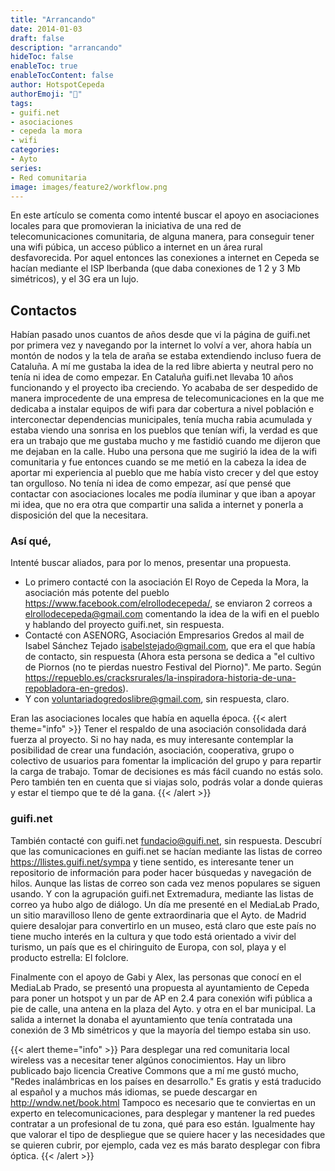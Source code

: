 ```yaml
---
title: "Arrancando"
date: 2014-01-03
draft: false
description: "arrancando"
hideToc: false
enableToc: true
enableTocContent: false
author: HotspotCepeda 
authorEmoji: "🗻"
tags:
- guifi.net
- asociaciones
- cepeda la mora
- wifi
categories:
- Ayto
series:
- Red comunitaria
image: images/feature2/workflow.png
---
```

En este artículo se comenta como intenté buscar el apoyo en asociaciones locales para que promovieran la iniciativa de una red de telecomunicaciones comunitaria, de alguna manera, para conseguir tener una wifi púbica, un acceso público a internet en un área rural desfavorecida. Por aquel entonces las conexiones a internet en Cepeda se hacían mediante el ISP Iberbanda (que daba conexiones de 1 2 y 3 Mb simétricos), y el 3G era un lujo.
<!--more-->
## Contactos
Habían pasado unos cuantos de años desde que vi la página de guifi.net por primera vez y navegando por la internet lo volví a ver, ahora había un montón de nodos y la tela de araña se estaba extendiendo incluso fuera de Cataluña. A mí me gustaba la idea de la red libre abierta y neutral pero no tenía ni idea de como empezar.
En Cataluña guifi.net llevaba 10 años funcionando y el proyecto iba creciendo.
Yo acababa de ser despedido de manera improcedente de una empresa de telecomunicaciones en la que me dedicaba a instalar equipos de wifi para dar cobertura a nivel población e interconectar dependencias municipales, tenía mucha rabia acumulada y estaba viendo una sonrisa en los pueblos que tenían wifi, la verdad es que era un trabajo que me gustaba mucho y me fastidió cuando me dijeron que me dejaban en la calle.
Hubo una persona que me sugirió la idea de la wifi comunitaria y fue entonces cuando se me metió en la cabeza la idea de aportar mi experiencia al pueblo que me había visto crecer y del que estoy tan orgulloso.
No tenía ni idea de como empezar, así que pensé que contactar con asociaciones locales me podía iluminar y que iban a apoyar mi idea, que no era otra que compartir una salida a internet y ponerla a disposición del que la necesitara.
### Así qué,
Intenté buscar aliados, para por lo menos, presentar una propuesta.
- Lo primero contacté con la asociación El Royo de Cepeda la Mora, la asociación más potente del pueblo https://www.facebook.com/elrollodecepeda/, se enviaron 2 correos a elrollodecepeda@gmail.com comentando la idea de la wifi en el pueblo y hablando del proyecto guifi.net, sin respuesta.
- Contacté con ASENORG, Asociación Empresarios Gredos al mail de Isabel Sánchez Tejado isabelstejado@gmail.com, que era el que había de contacto, sin respuesta (Ahora esta persona se dedica a "el cultivo de Piornos (no te pierdas nuestro Festival del Piorno)". Me parto. Según https://repueblo.es/cracksrurales/la-inspiradora-historia-de-una-repobladora-en-gredos).
- Y con voluntariadogredoslibre@gmail.com, sin respuesta, claro.
 
Eran las asociaciones locales que había en aquella época.
{{< alert theme="info" >}}
Tener el respaldo de una asociación consolidada dará fuerza al proyecto. Si no hay nada, es muy interesante contemplar la posibilidad de crear una fundación, asociación, cooperativa, grupo o colectivo de usuarios para fomentar la implicación del grupo y para repartir la carga de trabajo. Tomar de decisiones es más fácil cuando no estás solo. Pero también ten en cuenta que si viajas solo, podrás volar a donde quieras y estar el tiempo que te dé la gana.
{{< /alert >}}
### guifi.net
También contacté con guifi.net fundacio@guifi.net, sin respuesta. 
Descubrí que las comunicaciones en guifi.net se hacían mediante las listas de correo https://llistes.guifi.net/sympa y tiene sentido, es interesante tener un repositorio de información para poder hacer búsquedas y navegación de hilos. Aunque las listas de correo son cada vez menos populares se siguen usando.
Y con la agrupación guifi.net Extremadura, mediante las listas de correo ya hubo algo de diálogo.
Un día me presenté en el MediaLab Prado, un sitio maravilloso lleno de gente extraordinaria que el Ayto. de Madrid quiere desalojar para convertirlo en un museo, está claro que este país no tiene mucho interés en la cultura y que todo está orientado a vivir del turismo, un país que es el chiringuito de Europa, con sol, playa y el producto estrella: El folclore.

Finalmente con el apoyo de Gabi y Alex, las personas que conocí en el MediaLab Prado, se presentó una propuesta al ayuntamiento de Cepeda para poner un hotspot y un par de AP en 2.4 para conexión wifi pública a pie de calle, una antena en la plaza del Ayto. y otra en el bar municipal. La salida a internet la donaba el ayuntamiento que tenía contratada una conexión de 3 Mb simétricos y que la mayoría del tiempo estaba sin uso.

{{< alert theme="info" >}}
Para desplegar una red comunitaria local wireless vas a necesitar tener algúnos conocimientos.
Hay un libro publicado bajo licencia Creative Commons que a mí me gustó mucho, "Redes inalámbricas en los países en desarrollo."
Es gratis y está traducido al español y a muchos más idiomas, se puede descargar en http://wndw.net/book.html
Tampoco es necesario que te conviertas en un experto en telecomunicaciones, para desplegar y mantener la red puedes contratar a un profesional de tu zona, qué para eso están.
Igualmente hay que valorar el tipo de despliegue que se quiere hacer y las necesidades que se quieren cubrir, por ejemplo, cada vez es más barato desplegar con fibra óptica.
{{< /alert >}} 